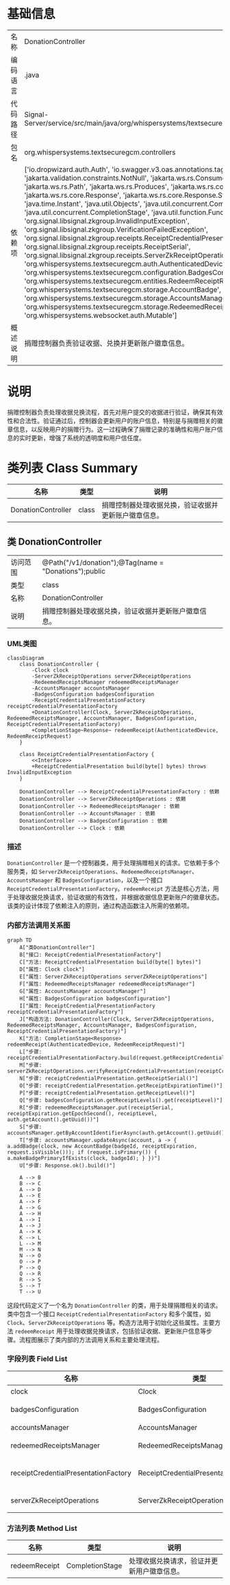 # 基础信息

|      |      |
|------|------|
| 名称 | DonationController |
| 编码语言 | .java |
| 代码路径 | Signal-Server/service/src/main/java/org/whispersystems/textsecuregcm/controllers/DonationController.java |
| 包名 | org.whispersystems.textsecuregcm.controllers |
| 依赖项 | ['io.dropwizard.auth.Auth', 'io.swagger.v3.oas.annotations.tags.Tag', 'jakarta.validation.Valid', 'jakarta.validation.constraints.NotNull', 'jakarta.ws.rs.Consumes', 'jakarta.ws.rs.POST', 'jakarta.ws.rs.Path', 'jakarta.ws.rs.Produces', 'jakarta.ws.rs.core.MediaType', 'jakarta.ws.rs.core.Response', 'jakarta.ws.rs.core.Response.Status', 'java.time.Clock', 'java.time.Instant', 'java.util.Objects', 'java.util.concurrent.CompletableFuture', 'java.util.concurrent.CompletionStage', 'java.util.function.Function', 'javax.annotation.Nonnull', 'org.signal.libsignal.zkgroup.InvalidInputException', 'org.signal.libsignal.zkgroup.VerificationFailedException', 'org.signal.libsignal.zkgroup.receipts.ReceiptCredentialPresentation', 'org.signal.libsignal.zkgroup.receipts.ReceiptSerial', 'org.signal.libsignal.zkgroup.receipts.ServerZkReceiptOperations', 'org.whispersystems.textsecuregcm.auth.AuthenticatedDevice', 'org.whispersystems.textsecuregcm.configuration.BadgesConfiguration', 'org.whispersystems.textsecuregcm.entities.RedeemReceiptRequest', 'org.whispersystems.textsecuregcm.storage.AccountBadge', 'org.whispersystems.textsecuregcm.storage.AccountsManager', 'org.whispersystems.textsecuregcm.storage.RedeemedReceiptsManager', 'org.whispersystems.websocket.auth.Mutable'] |
| 概述说明 | 捐赠控制器负责验证收据、兑换并更新账户徽章信息。 |

# 说明

捐赠控制器负责处理收据兑换流程，首先对用户提交的收据进行验证，确保其有效性和合法性。验证通过后，控制器会更新用户的账户信息，特别是与捐赠相关的徽章信息，以反映用户的捐赠行为。这一过程确保了捐赠记录的准确性和用户账户信息的实时更新，增强了系统的透明度和用户信任度。

# 类列表 Class Summary

| 名称   | 类型  | 说明 |
|-------|------|-------------|
| DonationController | class | 捐赠控制器处理收据兑换，验证收据并更新账户徽章信息。 |



## 类 DonationController

|      |      |
|------|------|
| 访问范围 | @Path("/v1/donation");@Tag(name = "Donations");public |
| 类型 | class |
| 名称 | DonationController |
| 说明 | 捐赠控制器处理收据兑换，验证收据并更新账户徽章信息。 |


### UML类图

```mermaid
classDiagram
    class DonationController {
        -Clock clock
        -ServerZkReceiptOperations serverZkReceiptOperations
        -RedeemedReceiptsManager redeemedReceiptsManager
        -AccountsManager accountsManager
        -BadgesConfiguration badgesConfiguration
        -ReceiptCredentialPresentationFactory receiptCredentialPresentationFactory
        +DonationController(Clock, ServerZkReceiptOperations, RedeemedReceiptsManager, AccountsManager, BadgesConfiguration, ReceiptCredentialPresentationFactory)
        +CompletionStage~Response~ redeemReceipt(AuthenticatedDevice, RedeemReceiptRequest)
    }

    class ReceiptCredentialPresentationFactory {
        <<Interface>>
        +ReceiptCredentialPresentation build(byte[] bytes) throws InvalidInputException
    }

    DonationController --> ReceiptCredentialPresentationFactory : 依赖
    DonationController --> ServerZkReceiptOperations : 依赖
    DonationController --> RedeemedReceiptsManager : 依赖
    DonationController --> AccountsManager : 依赖
    DonationController --> BadgesConfiguration : 依赖
    DonationController --> Clock : 依赖
```

### 描述
`DonationController` 是一个控制器类，用于处理捐赠相关的请求。它依赖于多个服务类，如 `ServerZkReceiptOperations`、`RedeemedReceiptsManager`、`AccountsManager` 和 `BadgesConfiguration`，以及一个接口 `ReceiptCredentialPresentationFactory`。`redeemReceipt` 方法是核心方法，用于处理收据兑换请求，验证收据的有效性，并根据收据信息更新账户的徽章状态。该类的设计体现了依赖注入的原则，通过构造函数注入所需的依赖项。


### 内部方法调用关系图

```mermaid
graph TD
    A["类DonationController"]
    B["接口: ReceiptCredentialPresentationFactory"]
    C["方法: ReceiptCredentialPresentation build(byte[] bytes)"]
    D["属性: Clock clock"]
    E["属性: ServerZkReceiptOperations serverZkReceiptOperations"]
    F["属性: RedeemedReceiptsManager redeemedReceiptsManager"]
    G["属性: AccountsManager accountsManager"]
    H["属性: BadgesConfiguration badgesConfiguration"]
    I["属性: ReceiptCredentialPresentationFactory receiptCredentialPresentationFactory"]
    J["构造方法: DonationController(Clock, ServerZkReceiptOperations, RedeemedReceiptsManager, AccountsManager, BadgesConfiguration, ReceiptCredentialPresentationFactory)"]
    K["方法: CompletionStage<Response> redeemReceipt(AuthenticatedDevice, RedeemReceiptRequest)"]
    L["步骤: receiptCredentialPresentationFactory.build(request.getReceiptCredentialPresentation())"]
    M["步骤: serverZkReceiptOperations.verifyReceiptCredentialPresentation(receiptCredentialPresentation)"]
    N["步骤: receiptCredentialPresentation.getReceiptSerial()"]
    O["步骤: receiptCredentialPresentation.getReceiptExpirationTime()"]
    P["步骤: receiptCredentialPresentation.getReceiptLevel()"]
    Q["步骤: badgesConfiguration.getReceiptLevels().get(receiptLevel)"]
    R["步骤: redeemedReceiptsManager.put(receiptSerial, receiptExpiration.getEpochSecond(), receiptLevel, auth.getAccount().getUuid())"]
    S["步骤: accountsManager.getByAccountIdentifierAsync(auth.getAccount().getUuid())"]
    T["步骤: accountsManager.updateAsync(account, a -> { a.addBadge(clock, new AccountBadge(badgeId, receiptExpiration, request.isVisible())); if (request.isPrimary()) { a.makeBadgePrimaryIfExists(clock, badgeId); } })"]
    U["步骤: Response.ok().build()"]

    A --> B
    B --> C
    A --> D
    A --> E
    A --> F
    A --> G
    A --> H
    A --> I
    A --> J
    A --> K
    K --> L
    L --> M
    M --> N
    N --> O
    O --> P
    P --> Q
    Q --> R
    R --> S
    S --> T
    T --> U
```

这段代码定义了一个名为 `DonationController` 的类，用于处理捐赠相关的请求。类中包含一个接口 `ReceiptCredentialPresentationFactory` 和多个属性，如 `Clock`、`ServerZkReceiptOperations` 等。构造方法用于初始化这些属性。主要方法 `redeemReceipt` 用于处理收据兑换请求，包括验证收据、更新账户信息等步骤。流程图展示了类内部的方法调用关系和主要处理流程。

### 字段列表 Field List

| 名称  | 类型  | 说明 |
|-------|-------|------|
| clock | Clock | 私有且不可变的时钟对象。 |
| badgesConfiguration | BadgesConfiguration | 私有不可变的BadgesConfiguration对象。 |
| accountsManager | AccountsManager | 私有账户管理器实例变量。 |
| redeemedReceiptsManager | RedeemedReceiptsManager | 私有且不可变的RedeemedReceiptsManager实例。 |
| receiptCredentialPresentationFactory | ReceiptCredentialPresentationFactory | 私有常量ReceiptCredentialPresentationFactory用于凭证展示。 |
| serverZkReceiptOperations | ServerZkReceiptOperations | 私有且不可变的ServerZkReceiptOperations对象。 |

### 方法列表 Method List

| 名称  | 类型  | 说明 |
|-------|-------|------|
| redeemReceipt | CompletionStage<Response> | 处理收据兑换请求，验证并更新用户徽章信息。 |





